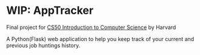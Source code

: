 # WIP: AppTracker

Final project for [CS50 Introduction to Computer Science](https://online-learning.harvard.edu/course/cs50-introduction-computer-science) by Harvard

A Python(Flask) web application to help you keep track of your current and previous job huntings history.

